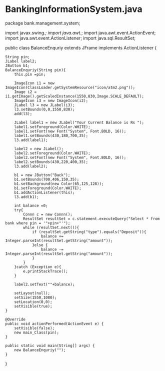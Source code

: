 # BankingInformationSystem.java
package bank.management.system;

import javax.swing.*;
import java.awt.*;
import java.awt.event.ActionEvent;
import java.awt.event.ActionListener;
import java.sql.ResultSet;

public class BalanceEnquriy extends JFrame implements ActionListener {

    String pin;
    JLabel label2;
    JButton b1;
    BalanceEnquriy(String pin){
        this.pin =pin;

        ImageIcon i1 = new ImageIcon(ClassLoader.getSystemResource("icon/atm2.png"));
        Image i2 = i1.getImage().getScaledInstance(1550,830,Image.SCALE_DEFAULT);
        ImageIcon i3 = new ImageIcon(i2);
        JLabel l3 = new JLabel(i3);
        l3.setBounds(0,0,1550,830);
        add(l3);

        JLabel label1 = new JLabel("Your Current Balance is Rs ");
        label1.setForeground(Color.WHITE);
        label1.setFont(new Font("System", Font.BOLD, 16));
        label1.setBounds(430,180,700,35);
        l3.add(label1);

        label2 = new JLabel();
        label2.setForeground(Color.WHITE);
        label2.setFont(new Font("System", Font.BOLD, 16));
        label2.setBounds(430,220,400,35);
        l3.add(label2);

        b1 = new JButton("Back");
        b1.setBounds(700,406,150,35);
        b1.setBackground(new Color(65,125,128));
        b1.setForeground(Color.WHITE);
        b1.addActionListener(this);
        l3.add(b1);

        int balance =0;
        try{
            Connn c = new Connn();
            ResultSet resultSet = c.statement.executeQuery("Select * from bank where pin = '"+pin+"'");
            while (resultSet.next()){
                if (resultSet.getString("type").equals("Deposit")){
                    balance += Integer.parseInt(resultSet.getString("amount"));
                }else {
                    balance -= Integer.parseInt(resultSet.getString("amount"));
                }
            }
        }catch (Exception e){
            e.printStackTrace();
        }

        label2.setText(""+balance);

        setLayout(null);
        setSize(1550,1080);
        setLocation(0,0);
        setVisible(true);
    }

    @Override
    public void actionPerformed(ActionEvent e) {
        setVisible(false);
        new main_Class(pin);
    }

    public static void main(String[] args) {
        new BalanceEnquriy("");
    }
}
